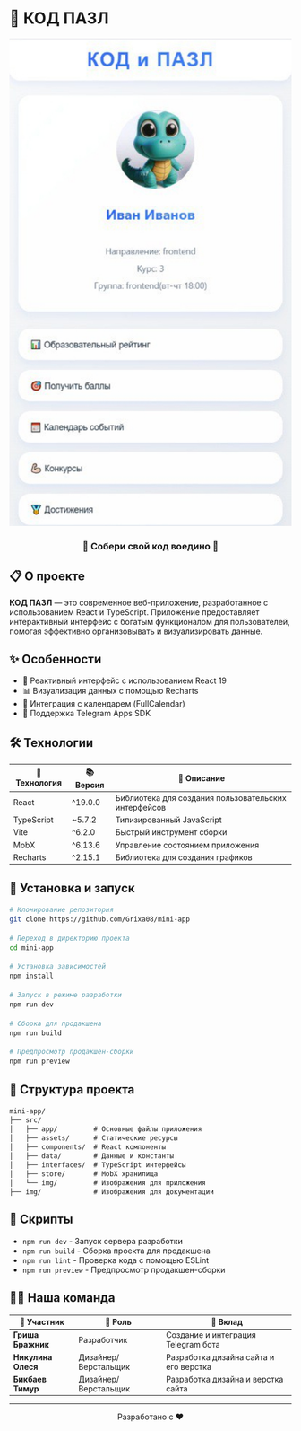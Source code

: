 # 🚀 КОД ПАЗЛ

<div align="center">
  <img src="./img/img.jpg" alt="КОД ПАЗЛ" width="600px" />
  <h3>🧩 Собери свой код воедино 🧩</h3>
</div>

## 📋 О проекте

**КОД ПАЗЛ** — это современное веб-приложение, разработанное с использованием React и TypeScript. Приложение предоставляет интерактивный интерфейс с богатым функционалом для пользователей, помогая эффективно организовывать и визуализировать данные.

## ✨ Особенности

- 🔄 Реактивный интерфейс с использованием React 19
- 📊 Визуализация данных с помощью Recharts
- 📅 Интеграция с календарем (FullCalendar)
- 📱 Поддержка Telegram Apps SDK

## 🛠️ Технологии

<div align="center">

| 🔧 Технология | 📚 Версия | 📝 Описание |
|--------------|-----------|------------|
| React        | ^19.0.0   | Библиотека для создания пользовательских интерфейсов |
| TypeScript   | ~5.7.2    | Типизированный JavaScript |
| Vite         | ^6.2.0    | Быстрый инструмент сборки |
| MobX         | ^6.13.6   | Управление состоянием приложения |
| Recharts     | ^2.15.1   | Библиотека для создания графиков |

</div>

## 🚀 Установка и запуск

```bash
# Клонирование репозитория
git clone https://github.com/Grixa08/mini-app

# Переход в директорию проекта
cd mini-app

# Установка зависимостей
npm install

# Запуск в режиме разработки
npm run dev

# Сборка для продакшена
npm run build

# Предпросмотр продакшен-сборки
npm run preview
```

## 📁 Структура проекта

```
mini-app/
├── src/
│   ├── app/         # Основные файлы приложения
│   ├── assets/      # Статические ресурсы
│   ├── components/  # React компоненты
│   ├── data/        # Данные и константы
│   ├── interfaces/  # TypeScript интерфейсы
│   ├── store/       # MobX хранилища
│   └── img/         # Изображения для приложения
├── img/             # Изображения для документации
```

## 🔧 Скрипты

- `npm run dev` - Запуск сервера разработки
- `npm run build` - Сборка проекта для продакшена
- `npm run lint` - Проверка кода с помощью ESLint
- `npm run preview` - Предпросмотр продакшен-сборки

## 👨‍💻 Наша команда

<div align="center">

| 👤 Участник | 🔧 Роль | 📝 Вклад |
|------------|---------|----------|
| **Гриша Бражник** | Разработчик | Создание и интеграция Telegram бота |
| **Никулина Олеся** | Дизайнер/Верстальщик | Разработка дизайна сайта и его верстка |
| **Бикбаев Тимур** | Дизайнер/Верстальщик | Разработка дизайна и верстка сайта |

</div>

---

<div align="center">
  <p>Разработано с ❤️</p>
</div>